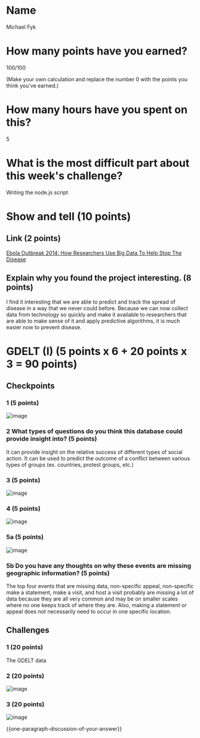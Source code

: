 # Name

Michael Fyk

# How many points have you earned?

100/100

(Make your own calculation and replace the number 0 with the points you think you've earned.)

# How many hours have you spent on this?

5

# What is the most difficult part about this week's challenge?

Writing the node.js script

# Show and tell (10 points)

## Link (2 points)

[Ebola Outbreak 2014: How Researchers Use Big Data To Help Stop The Disease](http://www.ibtimes.com/pulse/ebola-outbreak-2014-how-researchers-use-big-data-help-stop-disease-1694907)

## Explain why you found the project interesting. (8 points)

I find it interesting that we are able to predict and track the spread of disease in a way that we never could before. Because we can now collect data from technology so quickly and make it available to researchers that are able to make sense of it and apply predictive algorithms, it is much easier now to prevent disease. 

# GDELT (I) (5 points x 6 + 20 points x 3 = 90 points)

## Checkpoints

### 1 (5 points)

![image](http://i.imgur.com/GLziwU5.png)

### 2 What types of questions do you think this database could provide insight into? (5 points)

It can provide insight on the relative success of different types of social action. It can be used to predict the outcome of a conflict between various types of groups (ex. countries, protest groups, etc.)

### 3 (5 points)

![image](http://i.imgur.com/PisYJA2.png)

### 4 (5 points)

![image](http://i.imgur.com/IHyDM9D.png)

### 5a (5 points)

![image](http://i.imgur.com/paxnkBH.png)

### 5b Do you have any thoughts on why these events are missing geographic information? (5 points)

The top four events that are missing data, non-specific appeal, non-specific make a statement, make a visit, and host a visit probably are missing a lot of data because they are all very common and may be on smaller scales where no one keeps track of where they are. Also, making a statement or appeal does not necessarily need to occur in one specific location.

## Challenges

### 1 (20 points)
The GDELT data

### 2 (20 points)

![image](http://i.imgur.com/R0Rwwbk.png)

### 3 (20 points)

![image](http://i.imgur.com/FeqmgsU.png)

{{one-paragraph-discussion-of-your-answer}}
